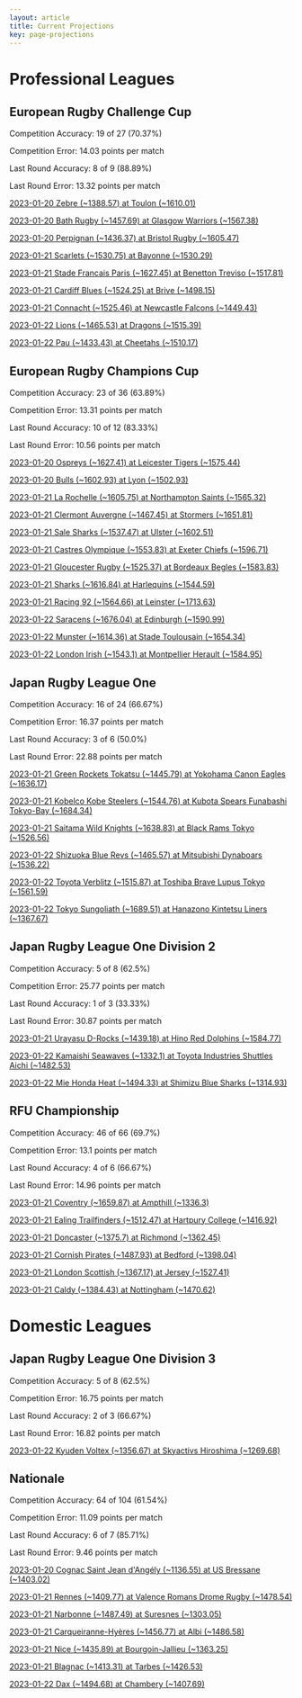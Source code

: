 ```yaml
---  
layout: article  
title: Current Projections  
key: page-projections  
---
```

# Professional Leagues

## European Rugby Challenge Cup


Competition Accuracy: 19 of 27 (70.37%)

Competition Error: 14.03 points per match

Last Round Accuracy: 8 of 9 (88.89%)

Last Round Error: 13.32 points per match

[2023-01-20 Zebre (~1388.57) at Toulon (~1610.01)](projections//2023-01-20-Toulon-Zebre)

[2023-01-20 Bath Rugby (~1457.69) at Glasgow Warriors (~1567.38)](projections//2023-01-20-GlasgowWarriors-BathRugby)

[2023-01-20 Perpignan (~1436.37) at Bristol Rugby (~1605.47)](projections//2023-01-20-BristolRugby-Perpignan)

[2023-01-21 Scarlets (~1530.75) at Bayonne (~1530.29)](projections//2023-01-21-Bayonne-Scarlets)

[2023-01-21 Stade Francais Paris (~1627.45) at Benetton Treviso (~1517.81)](projections//2023-01-21-BenettonTreviso-StadeFrancaisParis)

[2023-01-21 Cardiff Blues (~1524.25) at Brive (~1498.15)](projections//2023-01-21-Brive-CardiffBlues)

[2023-01-21 Connacht (~1525.46) at Newcastle Falcons (~1449.43)](projections//2023-01-21-NewcastleFalcons-Connacht)

[2023-01-22 Lions (~1465.53) at Dragons (~1515.39)](projections//2023-01-22-Dragons-Lions)

[2023-01-22 Pau (~1433.43) at Cheetahs (~1510.17)](projections//2023-01-22-Cheetahs-Pau)
## European Rugby Champions Cup


Competition Accuracy: 23 of 36 (63.89%)

Competition Error: 13.31 points per match

Last Round Accuracy: 10 of 12 (83.33%)

Last Round Error: 10.56 points per match

[2023-01-20 Ospreys (~1627.41) at Leicester Tigers (~1575.44)](projections//2023-01-20-LeicesterTigers-Ospreys)

[2023-01-20 Bulls (~1602.93) at Lyon (~1502.93)](projections//2023-01-20-Lyon-Bulls)

[2023-01-21 La Rochelle (~1605.75) at Northampton Saints (~1565.32)](projections//2023-01-21-NorthamptonSaints-LaRochelle)

[2023-01-21 Clermont Auvergne (~1467.45) at Stormers (~1651.81)](projections//2023-01-21-Stormers-ClermontAuvergne)

[2023-01-21 Sale Sharks (~1537.47) at Ulster (~1602.51)](projections//2023-01-21-Ulster-SaleSharks)

[2023-01-21 Castres Olympique (~1553.83) at Exeter Chiefs (~1596.71)](projections//2023-01-21-ExeterChiefs-CastresOlympique)

[2023-01-21 Gloucester Rugby (~1525.37) at Bordeaux Begles (~1583.83)](projections//2023-01-21-BordeauxBegles-GloucesterRugby)

[2023-01-21 Sharks (~1616.84) at Harlequins (~1544.59)](projections//2023-01-21-Harlequins-Sharks)

[2023-01-21 Racing 92 (~1564.66) at Leinster (~1713.63)](projections//2023-01-21-Leinster-Racing92)

[2023-01-22 Saracens (~1676.04) at Edinburgh (~1590.99)](projections//2023-01-22-Edinburgh-Saracens)

[2023-01-22 Munster (~1614.36) at Stade Toulousain (~1654.34)](projections//2023-01-22-StadeToulousain-Munster)

[2023-01-22 London Irish (~1543.1) at Montpellier Herault (~1584.95)](projections//2023-01-22-MontpellierHerault-LondonIrish)
## Japan Rugby League One


Competition Accuracy: 16 of 24 (66.67%)

Competition Error: 16.37 points per match

Last Round Accuracy: 3 of 6 (50.0%)

Last Round Error: 22.88 points per match

[2023-01-21 Green Rockets Tokatsu (~1445.79) at Yokohama Canon Eagles (~1636.17)](projections//2023-01-21-YokohamaCanonEagles-GreenRocketsTokatsu)

[2023-01-21 Kobelco Kobe Steelers (~1544.76) at Kubota Spears Funabashi Tokyo-Bay (~1684.34)](projections//2023-01-21-KubotaSpearsFunabashiTokyo-Bay-KobelcoKobeSteelers)

[2023-01-21 Saitama Wild Knights (~1638.83) at Black Rams Tokyo (~1526.56)](projections//2023-01-21-BlackRamsTokyo-SaitamaWildKnights)

[2023-01-22 Shizuoka Blue Revs (~1465.57) at Mitsubishi Dynaboars (~1536.22)](projections//2023-01-22-MitsubishiDynaboars-ShizuokaBlueRevs)

[2023-01-22 Toyota Verblitz (~1515.87) at Toshiba Brave Lupus Tokyo (~1561.59)](projections//2023-01-22-ToshibaBraveLupusTokyo-ToyotaVerblitz)

[2023-01-22 Tokyo Sungoliath (~1689.51) at Hanazono Kintetsu Liners (~1367.67)](projections//2023-01-22-HanazonoKintetsuLiners-TokyoSungoliath)
## Japan Rugby League One Division 2


Competition Accuracy: 5 of 8 (62.5%)

Competition Error: 25.77 points per match

Last Round Accuracy: 1 of 3 (33.33%)

Last Round Error: 30.87 points per match

[2023-01-21 Urayasu D-Rocks (~1439.18) at Hino Red Dolphins (~1584.77)](projections//2023-01-21-HinoRedDolphins-UrayasuD-Rocks)

[2023-01-22 Kamaishi Seawaves (~1332.1) at Toyota Industries Shuttles Aichi (~1482.53)](projections//2023-01-22-ToyotaIndustriesShuttlesAichi-KamaishiSeawaves)

[2023-01-22 Mie Honda Heat (~1494.33) at Shimizu Blue Sharks (~1314.93)](projections//2023-01-22-ShimizuBlueSharks-MieHondaHeat)
## RFU Championship


Competition Accuracy: 46 of 66 (69.7%)

Competition Error: 13.1 points per match

Last Round Accuracy: 4 of 6 (66.67%)

Last Round Error: 14.96 points per match

[2023-01-21 Coventry (~1659.87) at Ampthill (~1336.3)](projections//2023-01-21-Ampthill-Coventry)

[2023-01-21 Ealing Trailfinders (~1512.47) at Hartpury College (~1416.92)](projections//2023-01-21-HartpuryCollege-EalingTrailfinders)

[2023-01-21 Doncaster (~1375.7) at Richmond (~1362.45)](projections//2023-01-21-Richmond-Doncaster)

[2023-01-21 Cornish Pirates (~1487.93) at Bedford (~1398.04)](projections//2023-01-21-Bedford-CornishPirates)

[2023-01-21 London Scottish (~1367.17) at Jersey (~1527.41)](projections//2023-01-21-Jersey-LondonScottish)

[2023-01-21 Caldy (~1384.43) at Nottingham (~1470.62)](projections//2023-01-21-Nottingham-Caldy)
# Domestic Leagues

## Japan Rugby League One Division 3


Competition Accuracy: 5 of 8 (62.5%)

Competition Error: 16.75 points per match

Last Round Accuracy: 2 of 3 (66.67%)

Last Round Error: 16.82 points per match

[2023-01-22 Kyuden Voltex (~1356.67) at Skyactivs Hiroshima (~1269.68)](projections//2023-01-22-SkyactivsHiroshima-KyudenVoltex)
## Nationale


Competition Accuracy: 64 of 104 (61.54%)

Competition Error: 11.09 points per match

Last Round Accuracy: 6 of 7 (85.71%)

Last Round Error: 9.46 points per match

[2023-01-20 Cognac Saint Jean d'Angély (~1136.55) at US Bressane (~1403.02)](projections//2023-01-20-USBressane-CognacSaintJeand'Angély)

[2023-01-21 Rennes (~1409.77) at Valence Romans Drome Rugby (~1478.54)](projections//2023-01-21-ValenceRomansDromeRugby-Rennes)

[2023-01-21 Narbonne (~1487.49) at Suresnes (~1303.05)](projections//2023-01-21-Suresnes-Narbonne)

[2023-01-21 Carqueiranne-Hyères (~1456.77) at Albi (~1486.58)](projections//2023-01-21-Albi-Carqueiranne-Hyères)

[2023-01-21 Nice (~1435.89) at Bourgoin-Jallieu (~1363.25)](projections//2023-01-21-Bourgoin-Jallieu-Nice)

[2023-01-21 Blagnac (~1413.31) at Tarbes (~1426.53)](projections//2023-01-21-Tarbes-Blagnac)

[2023-01-22 Dax (~1494.68) at Chambery (~1407.69)](projections//2023-01-22-Chambery-Dax)